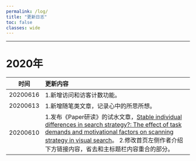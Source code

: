```yaml
---
permalink: /log/
title: "更新日志"
toc: false
classes: wide
---
```


---

# 2020年

| 时间 | 更新内容 |
| :---: | :--- |
| 20200616 | 1.新增访问和访客计数功能。 |
| 20200613 | 1.新增随笔类文章，记录心中的所思所想。 |
| 20200610 | 1.发布《Paper研读》的试水文章，[Stable individual differences in search strategy?: The effect of task demands and motivational factors on scanning strategy in visual search](/paper/paper_stable_/ "Stable individual differences in search strategy?: The effect of task demands and motivational factors on scanning strategy in visual search")。 2.修改首页左侧作者介绍下方链接内容，省去和主标题栏内容重合的部分。 |



